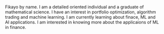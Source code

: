 Fikayo by name.
I am a detailed oriented individual and a graduate of mathematical science.
I have an interest in portfolio optimization, algorithm trading and machine learning.
I am currently learning about finace, ML and AI applications. 
I am interested in knowing more about the applicaions of ML in finance.
